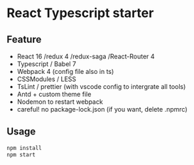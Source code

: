 # React Typescript starter

## Feature

- React 16 /redux 4 /redux-saga /React-Router 4
- Typescript / Babel 7
- Webpack 4 (config file also in ts)
- CSSModules / LESS
- TsLint / prettier (with vscode config to intergrate all tools)
- Antd + custom theme file
- Nodemon to restart webpack
- careful! no package-lock.json (if you want, delete .npmrc)

## Usage

```js
npm install
npm start
```
